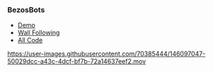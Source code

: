 ### BezosBots

* [Demo](#demo)
* [Wall Following](#wallfollowing)
* [All Code](#allcode)

https://user-images.githubusercontent.com/70385444/146097047-50029dcc-a43c-4dcf-bf7b-72a14637eef2.mov
